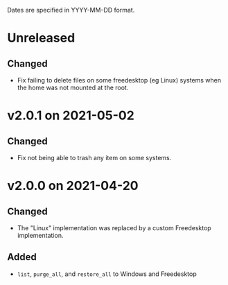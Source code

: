 
Dates are specified in YYYY-MM-DD format.

# Unreleased

## Changed
- Fix failing to delete files on some freedesktop (eg Linux) systems when the home was not mounted at the root.

# v2.0.1 on 2021-05-02

## Changed
- Fix not being able to trash any item on some systems.

# v2.0.0 on 2021-04-20

## Changed
- The "Linux" implementation was replaced by a custom Freedesktop implementation.

## Added
- `list`, `purge_all`, and `restore_all` to Windows and Freedesktop
